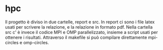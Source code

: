 # hpc
Il progetto è diviso in due cartelle, report e src.
In report ci sono i file latex usati per scrivere la relazione, e la relazione in formato pdf.
Nella cartella src c' è invece il codice MPI e OMP parallelizzato, insieme a script usati per ottenere i risultati.
Attraverso il makefile si può compilare direttamente mpi-circles e omp-circles.
